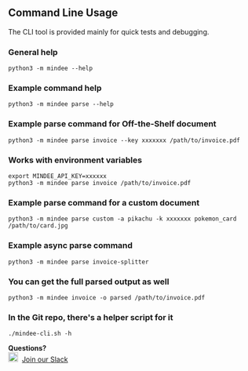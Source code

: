 ## Command Line Usage

The CLI tool is provided mainly for quick tests and debugging.

### General help

```shell
python3 -m mindee --help
```

### Example command help

```shell
python3 -m mindee parse --help
```

### Example parse command for Off-the-Shelf document

```shell
python3 -m mindee parse invoice --key xxxxxxx /path/to/invoice.pdf
```

### Works with environment variables

```shell
export MINDEE_API_KEY=xxxxxx
python3 -m mindee parse invoice /path/to/invoice.pdf
```

### Example parse command for a custom document

```shell
python3 -m mindee parse custom -a pikachu -k xxxxxxx pokemon_card /path/to/card.jpg
```

### Example async parse command

```shell
python3 -m mindee parse invoice-splitter 
```


### You can get the full parsed output as well

```shell
python3 -m mindee invoice -o parsed /path/to/invoice.pdf
```

### In the Git repo, there's a helper script for it

```shell
./mindee-cli.sh -h
```


**Questions?**  
<img alt="Slack Logo Icon" style="display:inline!important" src="https://files.readme.io/5b83947-Slack.png" width="20" height="20">  [Join our Slack](https://join.slack.com/t/mindee-community/shared_invite/zt-1jv6nawjq-FDgFcF2T5CmMmRpl9LLptw)
